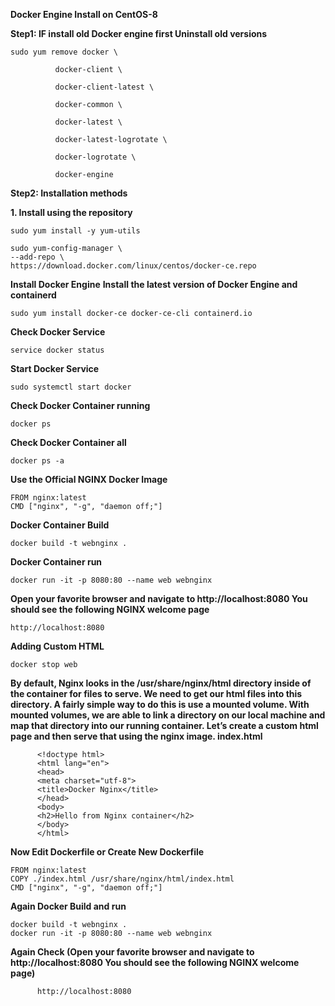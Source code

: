 **Docker Engine Install on CentOS-8**

**Step1: IF install old Docker engine first Uninstall old versions**

    sudo yum remove docker \

              docker-client \
                   
              docker-client-latest \
                   
              docker-common \
                   
              docker-latest \
                   
              docker-latest-logrotate \
                   
              docker-logrotate \
                   
              docker-engine

**Step2: Installation methods**

   **1. Install using the repository**

    sudo yum install -y yum-utils

    sudo yum-config-manager \
    --add-repo \
    https://download.docker.com/linux/centos/docker-ce.repo

**Install Docker Engine**
**Install the latest version of Docker Engine and containerd**

    sudo yum install docker-ce docker-ce-cli containerd.io

**Check Docker Service**

    service docker status

**Start Docker Service**

    sudo systemctl start docker

**Check Docker Container running**

    docker ps  
**Check Docker Container all** 
          
    docker ps -a

**Use the Official NGINX Docker Image**

    FROM nginx:latest
    CMD ["nginx", "-g", "daemon off;"]

**Docker Container Build**

    docker build -t webnginx .

**Docker Container run**

    docker run -it -p 8080:80 --name web webnginx

**Open your favorite browser and navigate to http://localhost:8080   You should see the following NGINX welcome page**

    http://localhost:8080

**Adding Custom HTML**

    docker stop web
          
**By default, Nginx looks in the /usr/share/nginx/html directory inside of the container for files to serve. We need to get our html files into this directory. A fairly simple way to do this is use a mounted volume. With mounted volumes, we are able to link a directory on our local machine and map that directory into our running container.
Let’s create a custom html page and then serve that using the nginx image. index.html**

          <!doctype html>
          <html lang="en">
          <head>
          <meta charset="utf-8">
          <title>Docker Nginx</title>
          </head>
          <body>
          <h2>Hello from Nginx container</h2>
          </body>
          </html>

**Now Edit Dockerfile or Create New Dockerfile**

    FROM nginx:latest
    COPY ./index.html /usr/share/nginx/html/index.html
    CMD ["nginx", "-g", "daemon off;"]
 
**Again Docker Build and run**

    docker build -t webnginx .
    docker run -it -p 8080:80 --name web webnginx

**Again Check (Open your favorite browser and navigate to http://localhost:8080   You should see the following NGINX welcome page)**

          http://localhost:8080

